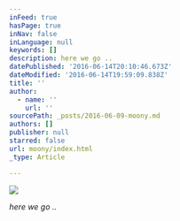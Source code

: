 ```yaml
---
inFeed: true
hasPage: true
inNav: false
inLanguage: null
keywords: []
description: here we go ..
datePublished: '2016-06-14T20:10:46.673Z'
dateModified: '2016-06-14T19:59:09.838Z'
title: ''
author:
  - name: ''
    url: ''
sourcePath: _posts/2016-06-09-moony.md
authors: []
publisher: null
starred: false
url: moony/index.html
_type: Article

---
```

![](https://the-grid-user-content.s3-us-west-2.amazonaws.com/b26f7c03-aec2-49ed-8a5b-daee15f813e1.jpg)

_here we go .._